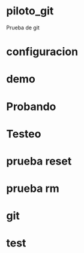 # piloto_git
Prueba de git

# configuracion

# demo

# Probando

# Testeo

# prueba reset

# prueba rm

# git

# test
